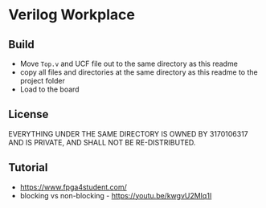 # Verilog Workplace

## Build

- Move `Top.v` and UCF file out to the same directory as this readme
- copy all files and directories at the same directory as this readme to the project folder
- Load to the board

## License

EVERYTHING UNDER THE SAME DIRECTORY IS OWNED BY 3170106317 AND IS PRIVATE, AND SHALL NOT BE RE-DISTRIBUTED.

## Tutorial

- <https://www.fpga4student.com/>
- blocking vs non-blocking - <https://youtu.be/kwgvU2MIq1I>

